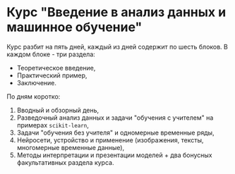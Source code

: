 # Курс "Введение в анализ данных и машинное обучение"

Курс разбит на пять дней, каждый из дней содержит по шесть блоков. В каждом блоке - три раздела:
- Теоретическое введение,
- Практический пример,
- Заключение.

По дням коротко:
1. Вводный и обзорный день,
2. Разведочный анализ данных и задачи "обучения с учителем" на примерах `scikit-learn`,
3. Задачи "обучения без учителя" и одномерные временные ряды,
4. Нейросети, устройство и применение (изображения, тексты, многомерные временные данные),
5. Методы интерпретации и презентации моделей + два бонусных факультативных раздела курса.

